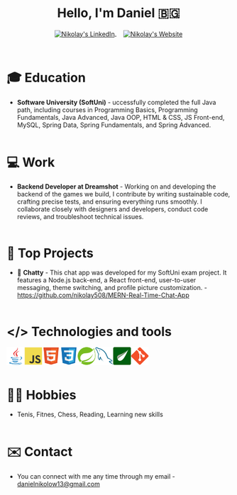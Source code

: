 <h1 align="center">Hello, I'm Daniel 🇧🇬</h1>
<p align="center">
  <a href="https://www.linkedin.com/in/n-todorov508/">
    <img align="center" alt="Nikolay's LinkedIn" width="30px" src="https://github.com/gauravghongde/social-icons/blob/master/PNG/Color/LinkedIN.png" />
  </a> &nbsp;&nbsp;&nbsp;
  <a href="https://nikolay-todorov.com">
    <img align="center" alt="Nikolay's Website" width="30px" src="https://github.com/user-attachments/assets/3d10b2fb-75b0-4444-85db-8b4954e3f3be" />
  </a>
</p><br>

# 🎓 Education
- **Software University (SoftUni)** - uccessfully completed the full Java path, including courses in Programming Basics, Programming Fundamentals, Java Advanced, Java OOP, HTML & CSS, JS Front-end, MySQL, Spring Data, Spring Fundamentals, and Spring Advanced. <br><br>

# 💻 Work
- **Backend Developer at Dreamshot** - Working on and developing the backend of the games we build, I contribute by writing sustainable code, crafting precise tests, and ensuring everything runs smoothly. I collaborate closely with designers and developers, conduct code reviews, and troubleshoot technical issues.<br><br>

# 🚀 Top Projects
- 💬 **Chatty** - This chat app was developed for my SoftUni exam project. It features a Node.js back-end, a React front-end, user-to-user messaging, theme switching, and profile picture customization. - https://github.com/nikolay508/MERN-Real-Time-Chat-App <br><br> 

# </> Technologies and tools
<img align="left" alt="nodejs" width="40px" src="https://github.com/devicons/devicon/blob/master/icons/java/java-original.svg" />
<img align="left" alt="javascript" width="40px" src="https://github.com/devicons/devicon/blob/master/icons/javascript/javascript-original.svg" />
<img align="left" alt="html" width="40px" src="https://github.com/devicons/devicon/blob/master/icons/html5/html5-original.svg" />
<img align="left" alt="css" width="40px" src="https://github.com/devicons/devicon/blob/master/icons/css3/css3-original.svg" />
<img align="left" alt="mongodb" width="40px" src="https://github.com/devicons/devicon/blob/master/icons/spring/spring-original.svg" />
<img align="left" alt="postgresql" width="40px" src="https://github.com/devicons/devicon/blob/master/icons/mysql/mysql-original.svg" />
<img align="left" alt="supabase" width="40px" src="https://github.com/devicons/devicon/blob/master/icons/thymeleaf/thymeleaf-original.svg" />
<img align="left" alt="git" width="40px" src="https://github.com/devicons/devicon/blob/master/icons/git/git-original.svg" /><br><br>
<br>

# 🏋️‍♂️ Hobbies
- Tenis, Fitnes, Chess, Reading, Learning new skills<br><br>

# ✉️ Contact
- You can connect with me any time through my email - danielnikolow13@gmail.com
